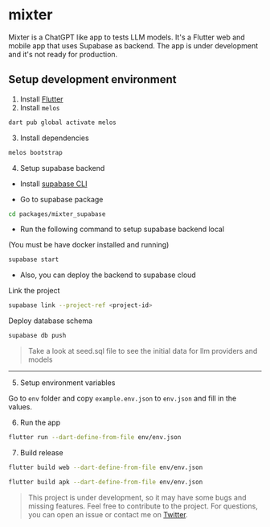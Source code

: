 # mixter

Mixter is a ChatGPT like app to tests LLM models. It's a Flutter web and mobile app that uses Supabase as backend. The app is under development and it's not ready for production.

## Setup development environment

1. Install [Flutter](https://docs.flutter.dev/get-started/install)
2. Install `melos`

```bash
dart pub global activate melos
```

3. Install dependencies

```bash
melos bootstrap
```

4. Setup supabase backend

* Install [supabase CLI](https://github.com/supabase/cli?tab=readme-ov-file#getting-started)

* Go to supabase package

```bash
cd packages/mixter_supabase
```

* Run the following command to setup supabase backend local

(You must be have docker installed and running)

```bash
supabase start
```

* Also, you can deploy the backend to supabase cloud

Link the project

```bash
supabase link --project-ref <project-id>
```

Deploy database schema

```bash
supabase db push
```

> Take a look at seed.sql file to see the initial data for llm providers and models

---

5. Setup environment variables

Go to `env` folder and copy `example.env.json` to `env.json` and fill in the values.

6. Run the app

```bash
flutter run --dart-define-from-file env/env.json
```

7. Build release
  
```bash
flutter build web --dart-define-from-file env/env.json
```

```bash
flutter build apk --dart-define-from-file env/env.json
```

> This project is under development, so it may have some bugs and missing features. Feel free to contribute to the project. For questions, you can open an issue or contact me on [Twitter](https://x.com/luiscib3r).

